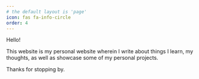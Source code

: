 ```yaml
---
# the default layout is 'page'
icon: fas fa-info-circle
order: 4
---
```


Hello! 

This website is my personal website wherein I write about things I learn, my thoughts, as well as showcase some of my personal projects. 

Thanks for stopping by. 